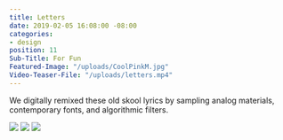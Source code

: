 ```yaml
---
title: Letters
date: 2019-02-05 16:08:00 -08:00
categories:
- design
position: 11
Sub-Title: For Fun
Featured-Image: "/uploads/CoolPinkM.jpg"
Video-Teaser-File: "/uploads/letters.mp4"
---
```


We digitally remixed these old skool lyrics by sampling analog materials, contemporary fonts, and algorithmic filters. 


<div class="gallery" data-columns="3">
<img src="/uploads/Moon2.jpg" />
<img src="/uploads/CoolPinkM.jpg" />
<img src="/uploads/CoolBlue.png" />
</div>
